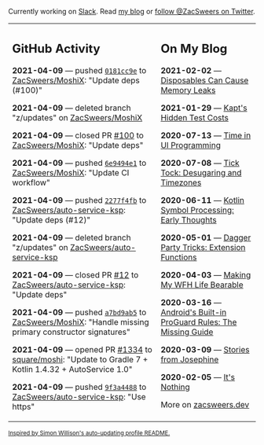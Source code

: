 Currently working on [Slack](https://slack.com/). Read [my blog](https://zacsweers.dev/) or [follow @ZacSweers on Twitter](https://twitter.com/ZacSweers).

<table><tr><td valign="top" width="60%">

## GitHub Activity
<!-- githubActivity starts -->
**2021-04-09** — pushed [`0181cc9e`](https://github.com/ZacSweers/MoshiX/commit/0181cc9ea70f13e76998dbbc607772e6d5cac9e2) to [ZacSweers/MoshiX](https://api.github.com/repos/ZacSweers/MoshiX): "Update deps (#100)"

**2021-04-09** — deleted branch "z/updates" on [ZacSweers/MoshiX](https://api.github.com/repos/ZacSweers/MoshiX)

**2021-04-09** — closed PR [#100](https://api.github.com/repos/ZacSweers/MoshiX/pulls/100) to [ZacSweers/MoshiX](https://api.github.com/repos/ZacSweers/MoshiX): "Update deps"

**2021-04-09** — pushed [`6e9494e1`](https://github.com/ZacSweers/MoshiX/commit/6e9494e1f27c5127b1114840191b0221a7015c65) to [ZacSweers/MoshiX](https://api.github.com/repos/ZacSweers/MoshiX): "Update CI workflow"

**2021-04-09** — pushed [`2277f4fb`](https://github.com/ZacSweers/auto-service-ksp/commit/2277f4fbe143c2227775eea8f03a0cf8eaee8d1b) to [ZacSweers/auto-service-ksp](https://api.github.com/repos/ZacSweers/auto-service-ksp): "Update deps (#12)"

**2021-04-09** — deleted branch "z/updates" on [ZacSweers/auto-service-ksp](https://api.github.com/repos/ZacSweers/auto-service-ksp)

**2021-04-09** — closed PR [#12](https://api.github.com/repos/ZacSweers/auto-service-ksp/pulls/12) to [ZacSweers/auto-service-ksp](https://api.github.com/repos/ZacSweers/auto-service-ksp): "Update deps"

**2021-04-09** — pushed [`a7bd9ab5`](https://github.com/ZacSweers/MoshiX/commit/a7bd9ab5b1807b314165048b6191f9585e6cfc99) to [ZacSweers/MoshiX](https://api.github.com/repos/ZacSweers/MoshiX): "Handle missing primary constructor signatures"

**2021-04-09** — opened PR [#1334](https://api.github.com/repos/square/moshi/pulls/1334) to [square/moshi](https://api.github.com/repos/square/moshi): "Update to Gradle 7 + Kotlin 1.4.32 + AutoService 1.0"

**2021-04-09** — pushed [`9f3a4488`](https://github.com/ZacSweers/auto-service-ksp/commit/9f3a44885c4fec3b06e530d2393411b6d0ba7fae) to [ZacSweers/auto-service-ksp](https://api.github.com/repos/ZacSweers/auto-service-ksp): "Use https"
<!-- githubActivity ends -->
</td><td valign="top" width="40%">

## On My Blog
<!-- blog starts -->
**2021-02-02** — [Disposables Can Cause Memory Leaks](https://www.zacsweers.dev/disposables-can-cause-memory-leaks/)

**2021-01-29** — [Kapt's Hidden Test Costs](https://www.zacsweers.dev/kapts-hidden-test-costs/)

**2020-07-13** — [Time in UI Programming](https://www.zacsweers.dev/time-in-ui/)

**2020-07-08** — [Tick Tock: Desugaring and Timezones](https://www.zacsweers.dev/ticktock-desugaring-timezones/)

**2020-06-11** — [Kotlin Symbol Processing: Early Thoughts](https://www.zacsweers.dev/kotlin-symbol-processor-early-thoughts/)

**2020-05-01** — [Dagger Party Tricks: Extension Functions](https://www.zacsweers.dev/dagger-party-tricks-extension-functions/)

**2020-04-03** — [Making My WFH Life Bearable](https://www.zacsweers.dev/making-wfh-life-bearable/)

**2020-03-16** — [Android's Built-in ProGuard Rules: The Missing Guide](https://www.zacsweers.dev/android-proguard-rules/)

**2020-03-09** — [Stories from Josephine](https://www.zacsweers.dev/stories-from-josephine/)

**2020-02-05** — [It's Nothing](https://www.zacsweers.dev/its-nothing/)
<!-- blog ends -->
More on [zacsweers.dev](https://zacsweers.dev/)
</td></tr></table>

<sub><a href="https://simonwillison.net/2020/Jul/10/self-updating-profile-readme/">Inspired by Simon Willison's auto-updating profile README.</a></sub>